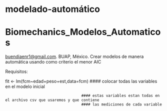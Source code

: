 # modelado-automático

# Biomechanics_Modelos_Automaticos
buendiaenr1@gmail.com. BUAP, México. Crear modelos de manera automática usando como criterio el menor AIC


Requisitos:

fit <- lm(fcm~edad+peso+est,data=fcm)  #### colocar todas las variables en el modelo inicial

                                      #### estas variables estan todas en el archivo csv que usaremos y que contiene
                                      #### las mediciones de cada variable
